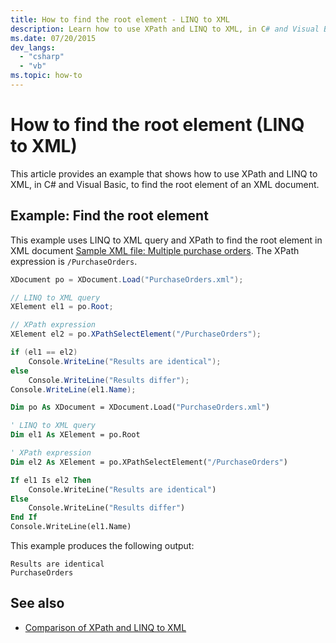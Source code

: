 ```yaml
---
title: How to find the root element - LINQ to XML
description: Learn how to use XPath and LINQ to XML, in C# and Visual Basic, to find the root element of an XML document.
ms.date: 07/20/2015
dev_langs:
  - "csharp"
  - "vb"
ms.topic: how-to
---
```


# How to find the root element (LINQ to XML)

This article provides an example that shows how to use XPath and LINQ to XML, in C# and Visual Basic, to find the root element of an XML document.

## Example: Find the root element

This example uses LINQ to XML query and XPath to find the root element in XML document [Sample XML file: Multiple purchase orders](sample-xml-file-multiple-purchase-orders.md). The XPath expression is `/PurchaseOrders`.

```csharp
XDocument po = XDocument.Load("PurchaseOrders.xml");

// LINQ to XML query
XElement el1 = po.Root;

// XPath expression
XElement el2 = po.XPathSelectElement("/PurchaseOrders");

if (el1 == el2)
    Console.WriteLine("Results are identical");
else
    Console.WriteLine("Results differ");
Console.WriteLine(el1.Name);
```

```vb
Dim po As XDocument = XDocument.Load("PurchaseOrders.xml")

' LINQ to XML query
Dim el1 As XElement = po.Root

' XPath expression
Dim el2 As XElement = po.XPathSelectElement("/PurchaseOrders")

If el1 Is el2 Then
    Console.WriteLine("Results are identical")
Else
    Console.WriteLine("Results differ")
End If
Console.WriteLine(el1.Name)
```

This example produces the following output:

```output
Results are identical
PurchaseOrders
```

## See also

- [Comparison of XPath and LINQ to XML](comparison-xpath-linq-xml.md)
